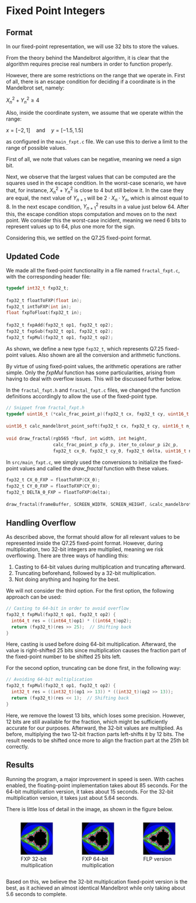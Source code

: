 # Fixed Point Integers

## Format

In our fixed-point representation, we will use 32 bits to store the values.

From the theory behind the Mandelbrot algorithm, it is clear that the algorithm requires precise real numbers in order to function properly.

However, there are some restrictions on the range that we operate in. First of all, there is an escape condition for deciding if a coordinate is in the Mandelbrot set, namely:

$X_n^2 + Y_n^2 \geq 4$

Also, inside the coordinate system, we assume that we operate within the range:

$x = [-2, 1] \quad \text{and} \quad y = [-1.5, 1.5]$

as configured in the $\texttt{main\_fxpt.c}$ file. We can use this to derive a limit to the range of possible values.

First of all, we note that values can be negative, meaning we need a sign bit.

Next, we observe that the largest values that can be computed are the squares used in the escape condition. In the worst-case scenario, we have that, for instance, $X_n^2 + Y_n^2$ is close to $4$ but still below it. In the case they are equal, the next value of $Y_{n+1}$ will be $2 \cdot X_n \cdot Y_n$, which is almost equal to $8$. In the next escape condition, $Y_{n+1}^2$ results in a value just below $64$. After this, the escape condition stops computation and moves on to the next point. We consider this the worst-case incident, meaning we need 6 bits to represent values up to $64$, plus one more for the sign.

Considering this, we settled on the Q7.25 fixed-point format.

## Updated Code

We made all the fixed-point functionality in a file named $\texttt{fractal\_fxpt.c}$, with the corresponding header file:

```c
typedef int32_t fxp32_t;

fxp32_t floatToFXP(float in);
fxp32_t intToFXP(int in);
float fxpToFloat(fxp32_t in);

fxp32_t fxpAdd(fxp32_t op1, fxp32_t op2);
fxp32_t fxpSub(fxp32_t op1, fxp32_t op2);
fxp32_t fxpMul(fxp32_t op1, fxp32_t op2);
```

As shown, we define a new type $\texttt{fxp32\_t}$, which represents Q7.25 fixed-point values. Also shown are all the conversion and arithmetic functions.

By virtue of using fixed-point values, the arithmetic operations are rather simple. Only the $\textit{fxpMul}$ function has some particularities, arising from having to deal with overflow issues. This will be discussed further below.

In the $\texttt{fractal\_fxpt.h}$ and $\texttt{fractal\_fxpt.c}$ files, we changed the function definitions accordingly to allow the use of the fixed-point type.

```c
// Snippet from fractal_fxpt.h
typedef uint16_t (*calc_frac_point_p)(fxp32_t cx, fxp32_t cy, uint16_t n_max);

uint16_t calc_mandelbrot_point_soft(fxp32_t cx, fxp32_t cy, uint16_t n_max);

void draw_fractal(rgb565 *fbuf, int width, int height,
                  calc_frac_point_p cfp_p, iter_to_colour_p i2c_p,
                  fxp32_t cx_0, fxp32_t cy_0, fxp32_t delta, uint16_t n_max);
```

In $\texttt{src/main\_fxpt.c}$, we simply used the conversions to initialize the fixed-point values and called the $\textit{draw\_fractal}$ function with these values.

```c
fxp32_t CX_0_FXP = floatToFXP(CX_0);
fxp32_t CY_0_FXP = floatToFXP(CY_0);
fxp32_t DELTA_0_FXP = floatToFXP(delta);

draw_fractal(frameBuffer, SCREEN_WIDTH, SCREEN_HEIGHT, &calc_mandelbrot_point_soft, &iter_to_colour, CX_0_FXP, CY_0_FXP, DELTA_0_FXP, N_MAX);
```

## Handling Overflow

As described above, the format should allow for all relevant values to be represented inside the Q7.25 fixed-point format. However, during multiplication, two 32-bit integers are multiplied, meaning we risk overflowing. There are three ways of handling this:

1. Casting to 64-bit values during multiplication and truncating afterward.
2. Truncating beforehand, followed by a 32-bit multiplication.
3. Not doing anything and hoping for the best.

We will not consider the third option. For the first option, the following approach can be used:

```c
// Casting to 64-bit in order to avoid overflow
fxp32_t fxpMul(fxp32_t op1, fxp32_t op2) {
  int64_t res = ((int64_t)op1) * ((int64_t)op2);
  return (fxp32_t)(res >> 25);  // Shifting back
}
```

Here, casting is used before doing 64-bit multiplication. Afterward, the value is right-shifted 25 bits since multiplication causes the fraction part of the fixed-point number to be shifted 25 bits left.

For the second option, truncating can be done first, in the following way:

```c
// Avoiding 64-bit multiplication
fxp32_t fxpMul(fxp32_t op1, fxp32_t op2) {
  int32_t res = ((int32_t)(op1 >> 13)) * ((int32_t)(op2 >> 13));
  return (fxp32_t)(res << 1);  // Shifting back
}
```

Here, we remove the lowest 13 bits, which loses some precision. However, 12 bits are still available for the fraction, which might be sufficiently accurate for our purposes. Afterward, the 32-bit values are multiplied. As before, multiplying the two 12-bit fraction parts left-shifts it by 12 bits. The result needs to be shifted once more to align the fraction part at the 25th bit correctly.

## Results

Running the program, a major improvement in speed is seen. With caches enabled, the floating-point implementation takes about 85 seconds. For the 64-bit multiplication version, it takes about 15 seconds. For the 32-bit multiplication version, it takes just about 5.64 seconds.

There is little loss of detail in the image, as shown in the figure below.

<div style="display: flex; justify-content: space-around;">
  <figure>
    <img src="imgs/fxp_32bit_mult_w_cache.png" alt="Image A" style="width: auto;">
    <figcaption>FXP 32-bit multiplication</figcaption>
  </figure>
  <figure>
    <img src="imgs/fxp_64bit_mult_w_cache.png" alt="Image B" style="width: auto;">
    <figcaption>FXP 64-bit multiplication</figcaption>
  </figure>
  <figure>
    <img src="imgs/fxp_32bit_mult_w_cache.png" alt="Image C" style="width: auto;">
    <figcaption>FLP version</figcaption>
  </figure>
</div>

Based on this, we believe the 32-bit multiplication fixed-point version is the best, as it achieved an almost identical Mandelbrot while only taking about 5.6 seconds to complete.
